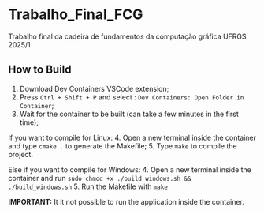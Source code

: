 # Trabalho_Final_FCG
Trabalho final da cadeira de fundamentos da computação gráfica UFRGS 2025/1

## How to Build 

1. Download Dev Containers VSCode extension;
2. Press `Ctrl + Shift + P` and select : `Dev Containers: Open Folder in Container`;
3. Wait for the container to be built (can take a few minutes in the first time);

If you want to compile for Linux:
4. Open a new terminal inside the container and type `cmake .` to generate the Makefile;
5. Type `make` to compile the project.

Else if you want to compile for Windows:
4. Open a new terminal inside the container and run `sudo chmod +x ./build_windows.sh && ./build_windows.sh`
5. Run the Makefile with `make`

**IMPORTANT:** It it not possible to run the application inside the container.
 